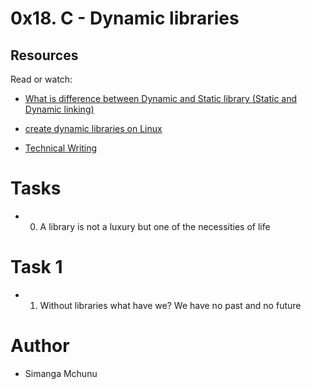 # 0x18. C - Dynamic libraries

## Resources

Read or watch:


- [What is difference between Dynamic and Static library (Static and Dynamic linking)](https://alx-intranet.hbtn.io/rltoken/XLLmLISlteUIxrLzNdm3_Q)

- [create dynamic libraries on Linux](https://alx-intranet.hbtn.io/rltoken/JEqzgE_pPe48rvbspGL-2g)

- [Technical Writing](https://alx-intranet.hbtn.io/rltoken/dAV47Y4Iulj75aeSxpYHbQ)

# Tasks

- 0. A library is not a luxury but one of the necessities of life

# Task 1
- 1. Without libraries what have we? We have no past and no future


# Author
- Simanga Mchunu
